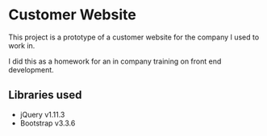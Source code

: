 # Customer Website

This project is a prototype of a customer website for the company I used to work in.

I did this as a homework for an in company training on front end development.

## Libraries used

- jQuery v1.11.3
- Bootstrap v3.3.6
